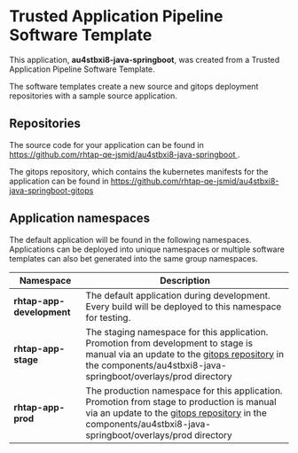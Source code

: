 # Trusted Application Pipeline Software Template

This application, **au4stbxi8-java-springboot**, was created from a Trusted Application Pipeline Software Template.

The software templates create a new source and gitops deployment repositories with a sample source application. 

## Repositories

The source code for your application can be found in [https://github.com/rhtap-qe-jsmid/au4stbxi8-java-springboot ](https://github.com/rhtap-qe-jsmid/au4stbxi8-java-springboot ).
 
The gitops repository, which contains the kubernetes manifests for the application can be found in 
[https://github.com/rhtap-qe-jsmid/au4stbxi8-java-springboot-gitops ](https://github.com/rhtap-qe-jsmid/au4stbxi8-java-springboot-gitops ) 

## Application namespaces 

The default application will be found in the following namespaces. Applications can be deployed into unique namespaces or multiple software templates can also bet generated into the same group namespaces.  

|  Namespace   |  Description   |  
| -------- | -------- |   
| **rhtap-app-development** | The default application during development. Every build will be deployed to this namespace for testing. | 
| **rhtap-app-stage** | The staging namespace for this application. Promotion from development to stage is manual via an update to the [gitops repository](https://github.com/rhtap-qe-jsmid/au4stbxi8-java-springboot-gitops ) in the components/au4stbxi8-java-springboot/overlays/prod directory |  
| **rhtap-app-prod** | The production namespace for this application. Promotion from stage to production is manual via an update to the [gitops repository](https://github.com/rhtap-qe-jsmid/au4stbxi8-java-springboot-gitops ) in the components/au4stbxi8-java-springboot/overlays/prod directory | 